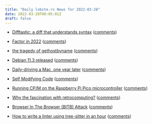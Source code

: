 ```yaml
---
title: "Daily lobste.rs News for 2022-03-28"
date: 2022-03-28T00:05:01Z
draft: false
---
```






- [Difftastic: a diff that understands syntax](https://github.com/Wilfred/difftastic)
  ([comments](https://lobste.rs/s/d4jhbh/difftastic_diff_understands_syntax))



- [Factor in 2022](https://www.youtube.com/watch?v=OLh61q4c4XE)
  ([comments](https://lobste.rs/s/v163lv/factor_2022))



- [the tragedy of gethostbyname](https://ariadne.space/2022/03/27/the-tragedy-of-gethostbyname/)
  ([comments](https://lobste.rs/s/cquvt9/tragedy_gethostbyname))



- [Debian 11.3 released](https://lists.debian.org/debian-announce/2022/msg00000.html)
  ([comments](https://lobste.rs/s/fwjxqp/debian_11_3_released))



- [Daily-driving a Mac, one year later](https://catfox.life/2022/03/26/daily-driving-a-mac-one-year-later/)
  ([comments](https://lobste.rs/s/cmoekt/daily_driving_mac_one_year_later))



- [Self Modifying Code](https://matklad.github.io//2022/03/26/self-modifying-code.html)
  ([comments](https://lobste.rs/s/lsytjv/self_modifying_code))



- [Running CP/M on the Raspberry Pi Pico microcontroller](https://kevinboone.me/cpicom.html)
  ([comments](https://lobste.rs/s/ismvui/running_cp_m_on_raspberry_pi_pico))



- [Why the fascination with retrocomputing?](https://kevinboone.me/retrocomputing.html)
  ([comments](https://lobste.rs/s/pu5xhc/why_fascination_with_retrocomputing))



- [Browser In The Browser (BITB) Attack](https://mrd0x.com/browser-in-the-browser-phishing-attack/)
  ([comments](https://lobste.rs/s/owtfmr/browser_browser_bitb_attack))



- [How to write a linter using tree-sitter in an hour](https://siraben.dev/2022/03/22/tree-sitter-linter.html)
  ([comments](https://lobste.rs/s/bd2fkf/how_write_linter_using_tree_sitter_hour))



